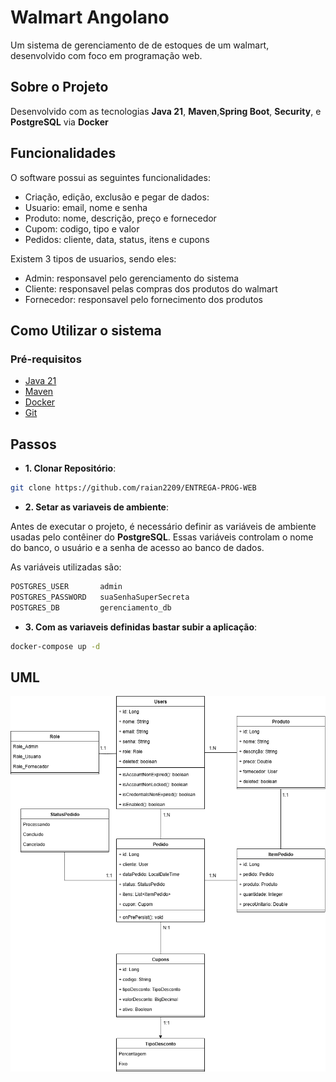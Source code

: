 # Walmart Angolano
Um sistema de gerenciamento de de estoques de um walmart, desenvolvido com foco em programação web.

## Sobre o Projeto
Desenvolvido com as tecnologias **Java  21**, **Maven**,**Spring Boot**, **Security**, e **PostgreSQL** via **Docker**

## Funcionalidades

O software possui as seguintes funcionalidades:

- Criação, edição, exclusão e pegar de dados:
- Usuario: email, nome e senha
- Produto: nome, descrição, preço e fornecedor
- Cupom: codigo, tipo e valor
- Pedidos: cliente, data, status, itens e cupons

Existem 3 tipos de usuarios, sendo eles:
- Admin: responsavel pelo gerenciamento do sistema
- Cliente: responsavel pelas compras dos produtos do walmart
- Fornecedor: responsavel pelo fornecimento dos produtos

## Como Utilizar o sistema

### Pré-requisitos

- [Java 21](https://jdk.java.net/21/)
- [Maven](https://maven.apache.org/)
- [Docker](https://www.docker.com/)
- [Git](https://git-scm.com/)

## Passos
- **1. Clonar Repositório**:

```bash
git clone https://github.com/raian2209/ENTREGA-PROG-WEB
```

- **2. Setar as variaveis de ambiente**:

Antes de executar o projeto, é necessário definir as variáveis de ambiente usadas pelo contêiner do **PostgreSQL**.
Essas variáveis controlam o nome do banco, o usuário e a senha de acesso ao banco de dados.

As variáveis utilizadas são:
```bash
POSTGRES_USER       admin
POSTGRES_PASSWORD   suaSenhaSuperSecreta
POSTGRES_DB         gerenciamento_db
```

- **3. Com as variaveis definidas bastar subir a aplicação**:

```bash
docker-compose up -d
```

## UML

![](/web.drawio%20(1).png)

